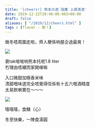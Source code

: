 ```yaml
---
title: '[cheers!] 熊本の酒 瑞鷹 上撰清酒'
date: 2019-12-22T20:40:00.003+08:00
draft: false
aliases: [ "/2019/12/cheers.html" ]
tags : [flavor - 飲！]
---
```


做冬唔周圍走啦，齊人梗係响屋企過最爽！  

![](/images/zuiyo.jpg)

衰tak啱啱响熊本托呢1.8 liter  
冇理由唔襯而家開㗎嘛  
  
入口微甜加極香米味  
清甜嘅味道完全唔覺得佢係有十五六嘅酒精度  
太易飲喇實在～～～  

![](/images/zuiyo1.jpg)

嘻嘻嘻，食鱔（心）  
  
  
冬至快樂，一陣食湯圓